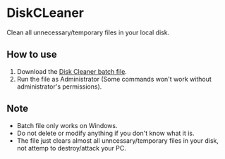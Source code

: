 # DiskCLeaner
Clean all unnecessary/temporary files in your local disk.

## How to use
1. Download the [Disk Cleaner batch file](https://github.com/ACGaming1508/DiskCLeaner/blob/main/DiskCleaner.bat).
2. Run the file as Administrator (Some commands won't work without administrator's permissions).

## Note
- Batch file only works on Windows.
- Do not delete or modify anything if you don't know what it is.
- The file just clears almost all unncessary/temporary files in your disk, not attemp to destroy/attack your PC.
